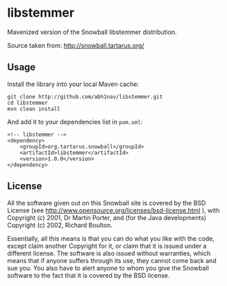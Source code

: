 libstemmer
==========

Mavenized version of the Snowball libstemmer distribution.

Source taken from: http://snowball.tartarus.org/

Usage
-----

Install the library into your local Maven cache:

```
git clone http://github.com/abh1nav/libstemmer.git
cd libstemmer
mvn clean install
```

And add it to your dependencies list in `pom.xml`:

```
<!-- libstemmer -->
<dependency>
    <groupId>org.tartarus.snowball</groupId>
    <artifactId>libstemmer</artifactId>
    <version>1.0.0</version>
</dependency>
```

License
-------

All the software given out on this Snowball site is covered by the BSD License (see http://www.opensource.org/licenses/bsd-license.html ), with Copyright (c) 2001, Dr Martin Porter, and (for the Java developments) Copyright (c) 2002, Richard Boulton.
  
Essentially, all this means is that you can do what you like with the code, except claim another Copyright for it, or claim that it is issued under a different license. The software is also issued without warranties, which means that if anyone suffers through its use, they cannot come back and sue you. You also have to alert anyone to whom you give the Snowball software to the fact that it is covered by the BSD license.
